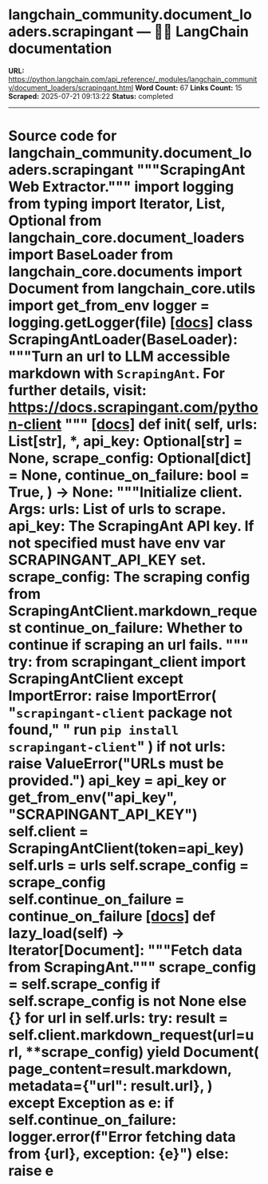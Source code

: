 # langchain_community.document_loaders.scrapingant — 🦜🔗 LangChain  documentation

**URL:** https://python.langchain.com/api_reference/_modules/langchain_community/document_loaders/scrapingant.html
**Word Count:** 67
**Links Count:** 15
**Scraped:** 2025-07-21 09:13:22
**Status:** completed

---

# Source code for langchain\_community.document\_loaders.scrapingant               """ScrapingAnt Web Extractor."""          import logging     from typing import Iterator, List, Optional          from langchain_core.document_loaders import BaseLoader     from langchain_core.documents import Document     from langchain_core.utils import get_from_env          logger = logging.getLogger(__file__)                              [[docs]](https://python.langchain.com/api_reference/community/document_loaders/langchain_community.document_loaders.scrapingant.ScrapingAntLoader.html#langchain_community.document_loaders.scrapingant.ScrapingAntLoader)     class ScrapingAntLoader(BaseLoader):         """Turn an url to LLM accessible markdown with `ScrapingAnt`.              For further details, visit: https://docs.scrapingant.com/python-client         """                         [[docs]](https://python.langchain.com/api_reference/community/document_loaders/langchain_community.document_loaders.scrapingant.ScrapingAntLoader.html#langchain_community.document_loaders.scrapingant.ScrapingAntLoader.__init__)         def __init__(             self,             urls: List[str],             *,             api_key: Optional[str] = None,             scrape_config: Optional[dict] = None,             continue_on_failure: bool = True,         ) -> None:             """Initialize client.                  Args:                 urls: List of urls to scrape.                 api_key: The ScrapingAnt API key. If not specified must have env var                     SCRAPINGANT_API_KEY set.                 scrape_config: The scraping config from ScrapingAntClient.markdown_request                 continue_on_failure: Whether to continue if scraping an url fails.             """             try:                 from scrapingant_client import ScrapingAntClient             except ImportError:                 raise ImportError(                     "`scrapingant-client` package not found,"                     " run `pip install scrapingant-client`"                 )             if not urls:                 raise ValueError("URLs must be provided.")             api_key = api_key or get_from_env("api_key", "SCRAPINGANT_API_KEY")             self.client = ScrapingAntClient(token=api_key)             self.urls = urls             self.scrape_config = scrape_config             self.continue_on_failure = continue_on_failure                                        [[docs]](https://python.langchain.com/api_reference/community/document_loaders/langchain_community.document_loaders.scrapingant.ScrapingAntLoader.html#langchain_community.document_loaders.scrapingant.ScrapingAntLoader.lazy_load)         def lazy_load(self) -> Iterator[Document]:             """Fetch data from ScrapingAnt."""                  scrape_config = self.scrape_config if self.scrape_config is not None else {}             for url in self.urls:                 try:                     result = self.client.markdown_request(url=url, **scrape_config)                     yield Document(                         page_content=result.markdown,                         metadata={"url": result.url},                     )                 except Exception as e:                     if self.continue_on_failure:                         logger.error(f"Error fetching data from {url}, exception: {e}")                     else:                         raise e